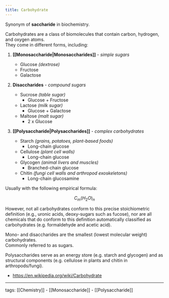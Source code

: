 ```yaml
---
title: Carbohydrate
---
```


Synonym of **saccharide** in biochemistry.  

Carbohydrates are a class of biomolecules that contain carbon, hydrogen, and oxygen atoms.  
They come in different forms, including:  

1. **[[Monosaccharide|Monosaccharides]]** - *simple sugars*  
	- Glucose *(dextrose)*
	- Fructose
	- Galactose

2. **Disaccharides** - *compound sugars*  
	- Sucrose *(table sugar)*
		- Glucose + Fructose
    - Lactose *(milk sugar)*
	    -  Glucose + Galactose
    - Maltose *(malt sugar)*
	    - 2 x Glucose

3. **[[Polysaccharide|Polysaccharides]]** - *complex carbohydrates*  
    - Starch *(grains, potatoes, plant-based foods)*
	    - Long-chain glucose
    - Cellulose *(plant cell walls)*
	    - Long-chain glucose
    - Glycogen *(animal livers and muscles)*
	    - Branched-chain glucose
	- Chitin *(fungi cell walls and arthropod exoskeletons)*
		- Long-chain glucosamine

Usually with the following empirical formula:

$$
C_{m}(H_{2}O)_{n}
$$

However, not all carbohydrates conform to this precise stoichiometric definition (e.g., uronic acids, deoxy-sugars such as fucose), nor are all chemicals that do conform to this definition automatically classified as carbohydrates (e.g. formaldehyde and acetic acid).

Mono- and disaccharides are the smallest (lowest molecular weight) carbohydrates.  
Commonly referred to as sugars.  

Polysaccharides serve as an energy store (e.g. starch and glycogen) and as structural components (e.g. cellulose in plants and chitin in arthropods/fungi).

- https://en.wikipedia.org/wiki/Carbohydrate

---

tags: [[Chemistry]] - [[Monosaccharide]] - [[Polysaccharide]]
